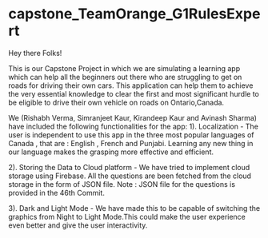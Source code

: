 # capstone_TeamOrange_G1RulesExpert
Hey there Folks!

This is our Capstone Project in which we are simulating a learning app which can help all the beginners out there who are struggling to get on roads for driving their own cars. This application can help them to achieve the very essential knowledge to clear the first and most significant hurdle to be eligible to drive their own vehicle on roads on Ontario,Canada. 


We (Rishabh Verma, Simranjeet Kaur, Kirandeep Kaur and Avinash Sharma) have included the following functionalities for the app:
1). Localization - The user is independent to use this app in the three most popular languages of Canada , that are : English , French and Punjabi. Learning any new thing in our language makes the grasping more effective and efficient.

2). Storing the Data to Cloud platform - We have tried to implement cloud storage using Firebase. All the questions are been fetched from the cloud storage in the form of JSON file. 
Note : JSON file for the questions is provided in the 46th Commit.

3). Dark and Light Mode - We have made this to be capable of switching the graphics from Night to Light Mode.This could make the user experience even better and give the user interactivity.

